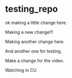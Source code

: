 # testing_repo

ok making a little change here.

Making a new change!!!

Making another change here.

And another one for testing.

Make a change for the video.

Watching in CU
